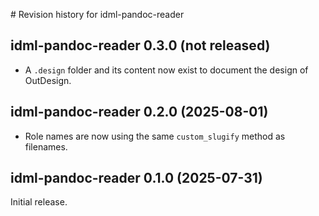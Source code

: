# Revision history for idml-pandoc-reader

## idml-pandoc-reader 0.3.0 (not released)

* A `.design` folder and its content now exist to document the design of OutDesign.

## idml-pandoc-reader 0.2.0 (2025-08-01)

* Role names are now using the same `custom_slugify` method as filenames.

## idml-pandoc-reader 0.1.0 (2025-07-31)

Initial release.